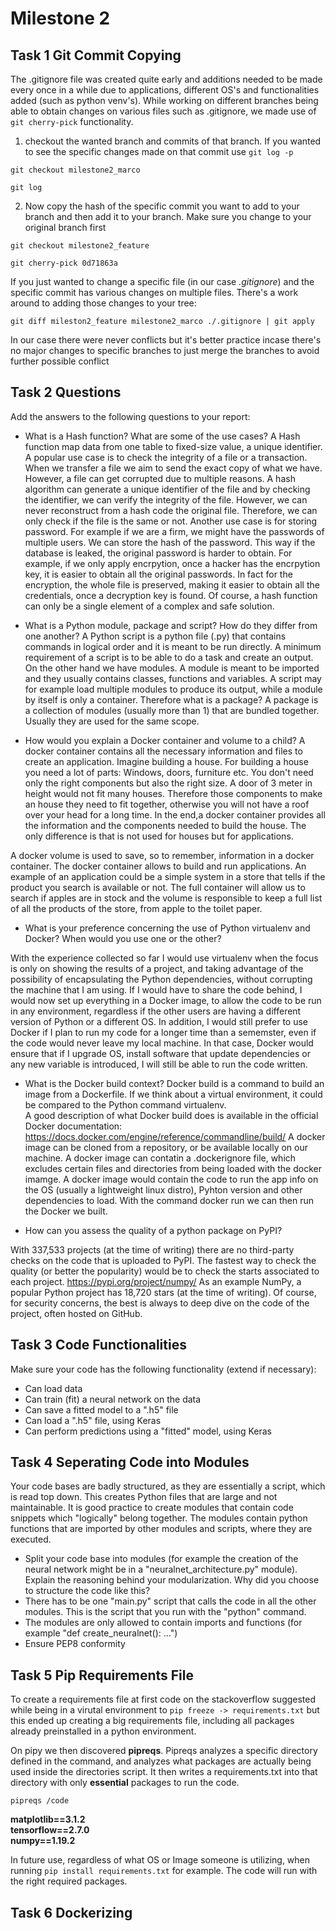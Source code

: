 # Milestone 2 

## Task 1 Git Commit Copying
The .gitignore file was created quite early and additions needed to be made every once in a while due to applications, different OS's and functionalities added (such as python venv's).
While working on different branches being able to obtain changes on various files such as .gitignore, we made use of `git cherry-pick` functionality.

1. checkout the wanted branch and commits of that branch.
If you wanted to see the specific changes made on that commit use `git log -p`
````
git checkout milestone2_marco
````
````
git log
````
2. Now copy the hash of the specific commit you want to add to your branch and then add it to your branch. Make sure you change to your original branch first
````
git checkout milestone2_feature
````
````
git cherry-pick 0d71863a
````

If you just wanted to change a specific file (in our case *.gitignore*) and the specific commit has various changes on multiple files. There's a work around to adding those changes to your tree:

````
git diff mileston2_feature milestone2_marco ./.gitignore | git apply
````

In our case there were never conflicts but it's better practice incase there's no major changes to specific branches to just merge the branches to avoid further possible conflict

## Task 2 Questions
Add the answers to the following questions to your report:
- What is a Hash function? What are some of the use cases?
  A Hash function map data from one table to fixed-size value, a unique identifier. A popular use case is to check the integrity of a file or a transaction. When we transfer a file we aim to send the exact copy of what we have. However, a file can get corrupted due to multiple reasons. A hash algorithm can generate a unique identifier of the file and by checking the identifier, we can verify the integrity of the file. However, we can never reconstruct from a hash code the original file. Therefore, we can only check if the file is the same or not. Another use case is for storing password. For example if we are a firm, we might have the passwords of multiple users. We can store the hash of the password. This way if the database is leaked, the original password is harder to obtain. For example, if we only apply encrpytion, once a hacker has the encrpytion key, it is easier to obtain all the original passwords. 
  In fact for the encryption, the whole file is preserved, making it easier to obtain all the credentials, once a decryption key is found. Of course, a hash function can only be a single element of a complex and safe solution.

- What is a Python module, package and script? How do they differ from one another?
A Python script is a python file (.py) that contains commands in logical order and it is meant to be run directly. A minimum requirement of a script is to be able to do a task and create an output. On the other hand we have modules. A module is meant to be imported and they usually contains classes, functions and variables. A script may for example load multiple modules to produce its output, while a module by itself is only a container. Therefore what is a package? A package is a collection of modules (usually more than 1) that are bundled together. Usually they are used for the same scope. 

- How would you explain a Docker container and volume to a child?
A docker container contains all the necessary information and files to create an application. Imagine building a house. For building a house you need a lot of parts: Windows, doors, furniture etc. You don't need only the right components but also the right size. A door of 3 meter in height would not fit many houses. Therefore those components to make an house they need to fit together, otherwise you will not have a roof over your head for a long time. In the end,a docker container provides all the information and the components needed to build the house. The only difference is that is not used for houses but for applications. 

A docker volume is used to save, so to remember, information in a docker container. The docker container allows to build and run applications. An example of an application could be a simple system in a store that tells if the product you search is available or not. The full container will allow us to search if apples are in stock and the volume is responsible to keep a full list of all the products of the store, from apple to the toilet paper. 

- What is your preference concerning the use of Python virtualenv and Docker? When would you use one
or the other?

With the experience collected so far I would use virtualenv when the focus is only on showing the results of a project, and taking advantage of the possibility of encapsulating the Python dependencies, without corrupting the machine that I am using. 
If I would have to share the code behind, I would now set up everything in a Docker image, to allow the code to be run in any environment, regardless if the other users are having a different version of Python or a different OS.
In addition, I would still prefer to use Docker if I plan to run my code for a longer time than a sememster, even if the code would never leave my local machine. In that case, Docker would ensure that if I upgrade OS, install software that update dependencies or any new variable is introduced, I will still be able to run the code written. 

- What is the Docker build context?
Docker build is a command to build an image from a Dockerfile. If we think about a virtual environment, it could be compared to the Python command virtualenv.   
A good description of what Docker build does is available in the official Docker documentation:
https://docs.docker.com/engine/reference/commandline/build/ 
A docker image can be cloned from a repository, or be available locally on our machine. A docker image can contatin a .dockerignore file, which excludes certain files and directories from being loaded with the docker imamge. 
A docker image would contain the code to run the app info on the OS (usually a lightweight linux distro), Pyhton version and other dependencies to load.
With the command docker run we can then run the Docker we built. 

- How can you assess the quality of a python package on PyPI?

With 337,533 projects (at the time of writing) there are no third-party checks on the code that is uploaded to PyPI. The fastest way to check the quality (or better the popularity) would be to check the starts associated to each project.
https://pypi.org/project/numpy/ 
As an example NumPy, a popular Python project has 18,720 stars (at the time of writing). Of course, for security concerns, the best is always to deep dive on the code of the project, often hosted on GitHub.  

## Task 3 Code Functionalities 

Make sure your code has the following functionality (extend if necessary):
- Can load data
- Can train (fit) a neural network on the data
- Can save a fitted model to a ".h5" file
- Can load a ".h5" file, using Keras
- Can perform predictions using a "fitted" model, using Keras


## Task 4 Seperating Code into Modules
Your code bases are badly structured, as they are essentially a script, which is read top down. This creates
Python files that are large and not maintainable. It is good practice to create modules that contain code
snippets which "logically" belong together. The modules contain python functions that are imported by other
modules and scripts, where they are executed.
- Split your code base into modules (for example the creation of the neural network might be in a
"neuralnet_architecture.py" module). Explain the reasoning behind your modularization. Why did you choose
to structure the code like this?
- There has to be one "main.py" script that calls the code in all the other modules. This is the script that you
run with the "python" command.
- The modules are only allowed to contain imports and functions (for example "def create_neuralnet(): ...")
- Ensure PEP8 conformity

## Task 5 Pip Requirements File

To create a requirements file at first code on the stackoverflow suggested while being in a virutal environment to `pip freeze -> requirements.txt` but this ended up creating a big requirements file, including all packages already preinstalled in a python environment. 

On pipy we then discovered **pipreqs**. Pipreqs analyzes a specific directory defined in the command, and analyzes what packages are actually being used inside the directories script. It then writes a requirements.txt into that directory with only **essential** packages to run the code.

````
pipreqs /code 
````

**matplotlib==3.1.2  
tensorflow==2.7.0  
numpy==1.19.2**

In future use, regardless of what OS or Image someone is utilizing, when running `pip install requirements.txt` for example. The code will run with the right required packages.  

## Task 6 Dockerizing